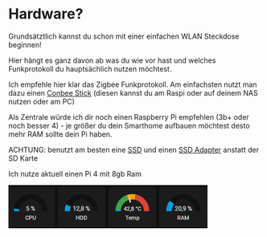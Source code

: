 # Hardware?

Grundsätztlich kannst du schon mit einer einfachen WLAN Steckdose beginnen!



Hier hängt es ganz davon ab was du wie vor hast und welches Funkprotokoll du hauptsächlich nutzen möchtest.

Ich empfehle hier klar das Zigbee Funkprotokoll. Am einfachsten nutzt man dazu einen [Conbee Stick](https://amzn.to/3KMseKw) (diesen kannst du am Raspi oder auf deinem NAS nutzen oder am PC)

Als Zentrale würde ich dir noch einen Raspberry Pi empfehlen (3b+ oder noch besser 4) - je größer du dein Smarthome aufbauen möchtest desto mehr RAM sollte dein Pi haben.&#x20;

ACHTUNG: benutzt am besten eine [SSD](https://amzn.to/3KPrBQm) und einen [SSD Adapter](https://amzn.to/3qdtRaH) anstatt der SD Karte

Ich nutze aktuell einen Pi 4 mit 8gb Ram&#x20;

<img src="../../.gitbook/assets/image (9).png" alt="" data-size="original">
